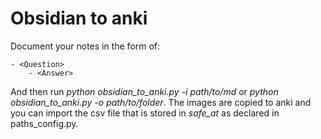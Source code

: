 # Obsidian to anki 

Document your notes in the form of: 

```
- <Question>
	- <Answer>
```

And then run *python obsidian_to_anki.py -i path/to/md* or *python obsidian_to_anki.py -o path/to/folder*. The images are copied to anki and you can import the csv file that is stored in *safe_at* as declared in paths_config.py. 